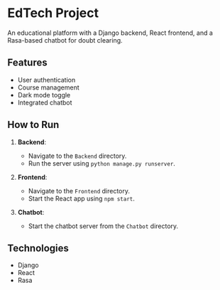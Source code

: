 # EdTech Project

An educational platform with a Django backend, React frontend, and a Rasa-based chatbot for doubt clearing.

## Features
- User authentication
- Course management
- Dark mode toggle
- Integrated chatbot

## How to Run
1. **Backend**:
   - Navigate to the `Backend` directory.
   - Run the server using `python manage.py runserver`.

2. **Frontend**:
   - Navigate to the `Frontend` directory.
   - Start the React app using `npm start`.

3. **Chatbot**:
   - Start the chatbot server from the `Chatbot` directory.

## Technologies
- Django
- React
- Rasa

